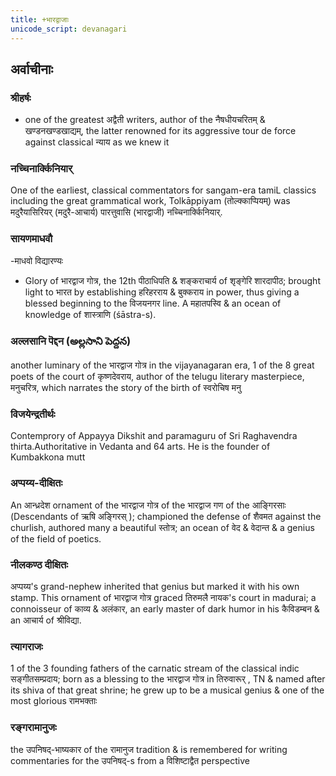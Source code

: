 ```yaml
---
title: +भारद्वाजाः
unicode_script: devanagari
---
```


## अर्वाचीनाः
### श्रीहर्षः
- one of the greatest अद्वैती writers, author of the नैषधीयचरितम् & खण्डनखण्डखाद्यम्, the latter renowned for its aggressive tour de force against classical न्याय as we knew it

### नच्चिनार्क्किनियार्
One of the earliest, classical commentators for sangam-era tamiL classics including the great grammatical work, Tolkāppiyam (तोल्क्काप्पियम्) was मदुरैयासिरियर् (मदुरै-आचार्य) पारत्तुवासि (भारद्वाजी) नच्चिनार्क्किनियार्.

### सायणमाधवौ
-माधवो विद्यारण्यः
  - Glory of भारद्वाज गोत्र, the 12th पीठाधिपति & शङ्कराचार्य of शृङ्गेरि शारदापीठ; brought light to भारत by establishing हरिहरराय & बुक्कराय in power, thus giving a blessed beginning to the विजयनगर line. A महातपस्वि & an ocean of knowledge of शास्त्राणि (śāstra-s).

### अल्लसानि पॆद्दन (అల్లసాని పెద్దన)
another luminary of the भारद्वाज गोत्र in the vijayanagaran era, 1 of the 8 great poets of the court of कृष्णदेवराय, author of the telugu literary masterpiece, मनुचरित्र, which narrates the story of the birth of स्वरोचिष मनु

### विजयेन्द्रतीर्थः
Contemprory of Appayya Dikshit and paramaguru of Sri Raghavendra thirta.Authoritative in Vedanta and 64 arts. He is the founder of Kumbakkona  mutt

### अप्पय्य-दीक्षितः
An आन्ध्रदेश ornament of the भारद्वाज गोत्र of the भारद्वाज गण of the आङ्गिरसाः (Descendants of ऋषि अङ्गिरस् ); championed the defense of शैवमत against the churlish, authored many a beautiful स्तोत्र; an ocean of वेद & वेदान्त & a genius of the field of poetics.

### नीलकण्ठ दीक्षितः
अप्पय्य's grand-nephew inherited that genius but marked it with his own stamp. This ornament of भारद्वाज गोत्र graced तिरुमलै नायक's court in madurai; a connoisseur of काव्य & अलंकार, an early master of dark humor in his कैविडम्बन & an आचार्य of श्रीविद्या.

### त्यागराजः
1 of the 3 founding fathers of the carnatic stream of the classical indic सङ्गीतसम्प्रदाय; born as a blessing to the भारद्वाज गोत्र in तिरुवारूर् , TN & named after its shiva of that great shrine; he grew up to be a musical genius & one of the most glorious रामभक्ताः

### रङ्गरामानुजः
the उपनिषद्-भाष्यकार of the रामानुज tradition & is remembered for writing commentaries for the उपनिषद्-s from a विशिष्टाद्वैत perspective